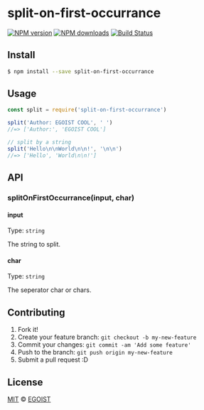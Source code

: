 # split-on-first-occurrance

[![NPM version](https://img.shields.io/npm/v/split-on-first-occurrance.svg?style=flat-square)](https://npmjs.com/package/split-on-first-occurrance) [![NPM downloads](https://img.shields.io/npm/dm/split-on-first-occurrance.svg?style=flat-square)](https://npmjs.com/package/split-on-first-occurrance) [![Build Status](https://img.shields.io/circleci/project/egoist/split-on-first-occurrance/master.svg?style=flat-square)](https://circleci.com/gh/egoist/split-on-first-occurrance)

## Install

```bash
$ npm install --save split-on-first-occurrance
```

## Usage

```js
const split = require('split-on-first-occurrance')

split('Author: EGOIST COOL', ' ')
//=> ['Author:', 'EGOIST COOL']

// split by a string
split('Hello\n\nWorld\n\n!', '\n\n')
//=> ['Hello', 'World\n\n!']
```

## API

### splitOnFirstOccurrance(input, char)

#### input

Type: `string`

The string to split.

#### char

Type: `string`  

The seperator char or chars.

## Contributing

1. Fork it!
2. Create your feature branch: `git checkout -b my-new-feature`
3. Commit your changes: `git commit -am 'Add some feature'`
4. Push to the branch: `git push origin my-new-feature`
5. Submit a pull request :D

## License

[MIT](https://egoist.mit-license.org/) © [EGOIST](https://github.com/egoist)
